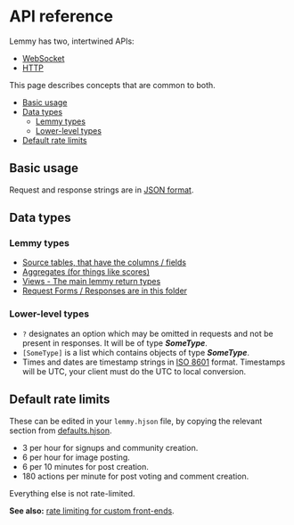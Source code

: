 # API reference

Lemmy has two, intertwined APIs:
- [WebSocket](https://join-lemmy.org/api/index.html)
- [HTTP](http_api.md)

This page describes concepts that are common to both.

<!-- toc -->

- [Basic usage](#basic-usage)
- [Data types](#data-types)
  * [Lemmy types](#lemmy-types)
  * [Lower-level types](#lower-level-types)
- [Default rate limits](#default-rate-limits)

<!-- tocstop -->

## Basic usage

Request and response strings are in [JSON format](https://www.json.org).

## Data types

### Lemmy types

- [Source tables, that have the columns / fields](https://github.com/LemmyNet/lemmy-js-client/blob/main/src/interfaces/source.ts)
- [Aggregates (for things like scores)](https://github.com/LemmyNet/lemmy-js-client/blob/main/src/interfaces/aggregates.ts)
- [Views - The main lemmy return types](https://github.com/LemmyNet/lemmy-js-client/blob/main/src/interfaces/views.ts)
- [Request Forms / Responses are in this folder](https://github.com/LemmyNet/lemmy-js-client/tree/main/src/interfaces/api)

### Lower-level types

- `?` designates an option which may be omitted in requests and not be present in responses. It will be of type ***SomeType***.
- `[SomeType]` is a list which contains objects of type ***SomeType***.
- Times and dates are timestamp strings in [ISO 8601](https://en.wikipedia.org/wiki/ISO_8601) format. Timestamps will be UTC, your client must do the UTC to local conversion.

## Default rate limits

These can be edited in your `lemmy.hjson` file, by copying the relevant section from [defaults.hjson](https://github.com/LemmyNet/lemmy/blob/main/config/defaults.hjson).

- 3 per hour for signups and community creation.
- 6 per hour for image posting.
- 6 per 10 minutes for post creation.
- 180 actions per minute for post voting and comment creation.

Everything else is not rate-limited.

**See also:** [rate limiting for custom front-ends](custom_frontend.md#rate-limiting).
